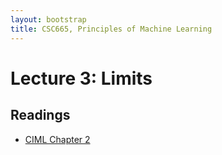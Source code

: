 ```yaml
---
layout: bootstrap
title: CSC665, Principles of Machine Learning
---
```


# Lecture 3: Limits

## Readings

* [CIML Chapter 2](http://ciml.info/dl/v0_99/ciml-v0_99-ch02.pdf)

